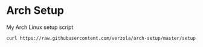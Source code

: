 # Arch Setup
My Arch Linux setup script

```bash
curl https://raw.githubusercontent.com/verzola/arch-setup/master/setup.sh | bash
```
